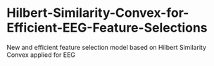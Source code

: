# Hilbert-Similarity-Convex-for-Efficient-EEG-Feature-Selections
New and efficient feature selection model based on Hilbert Similarity Convex applied for EEG 
